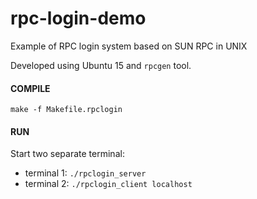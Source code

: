 # rpc-login-demo
Example of RPC login system based on SUN RPC in UNIX

Developed using Ubuntu 15 and `rpcgen` tool.



#### COMPILE
`make -f Makefile.rpclogin`

#### RUN
Start two separate terminal:

* terminal 1:  `./rpclogin_server`
* terminal 2:  `./rpclogin_client localhost`
  
